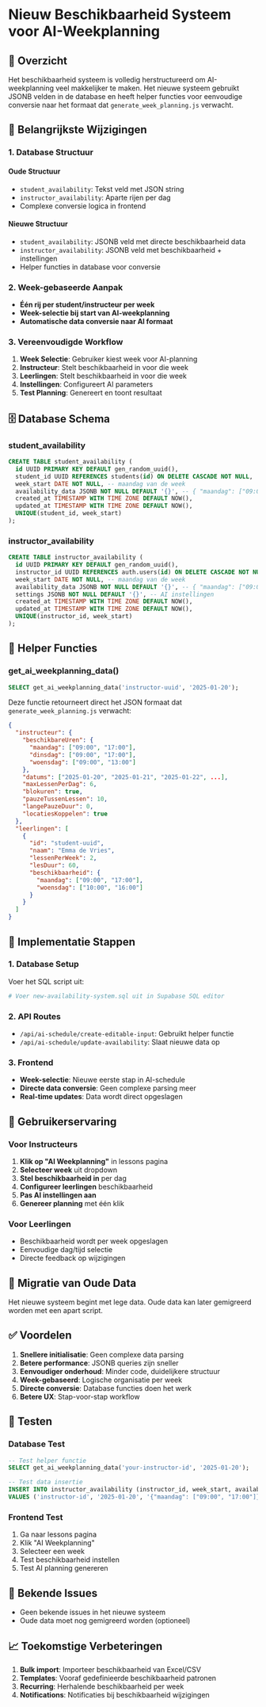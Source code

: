 # Nieuw Beschikbaarheid Systeem voor AI-Weekplanning

## 🎯 Overzicht

Het beschikbaarheid systeem is volledig herstructureerd om AI-weekplanning veel makkelijker te maken. Het nieuwe systeem gebruikt JSONB velden in de database en heeft helper functies voor eenvoudige conversie naar het formaat dat `generate_week_planning.js` verwacht.

## 🔄 Belangrijkste Wijzigingen

### 1. Database Structuur

#### Oude Structuur
- `student_availability`: Tekst veld met JSON string
- `instructor_availability`: Aparte rijen per dag
- Complexe conversie logica in frontend

#### Nieuwe Structuur
- `student_availability`: JSONB veld met directe beschikbaarheid data
- `instructor_availability`: JSONB veld met beschikbaarheid + instellingen
- Helper functies in database voor conversie

### 2. Week-gebaseerde Aanpak

- **Één rij per student/instructeur per week**
- **Week-selectie bij start van AI-weekplanning**
- **Automatische data conversie naar AI formaat**

### 3. Vereenvoudigde Workflow

1. **Week Selectie**: Gebruiker kiest week voor AI-planning
2. **Instructeur**: Stelt beschikbaarheid in voor die week
3. **Leerlingen**: Stelt beschikbaarheid in voor die week
4. **Instellingen**: Configureert AI parameters
5. **Test Planning**: Genereert en toont resultaat

## 🗄️ Database Schema

### student_availability
```sql
CREATE TABLE student_availability (
  id UUID PRIMARY KEY DEFAULT gen_random_uuid(),
  student_id UUID REFERENCES students(id) ON DELETE CASCADE NOT NULL,
  week_start DATE NOT NULL, -- maandag van de week
  availability_data JSONB NOT NULL DEFAULT '{}', -- { "maandag": ["09:00", "17:00"], ... }
  created_at TIMESTAMP WITH TIME ZONE DEFAULT NOW(),
  updated_at TIMESTAMP WITH TIME ZONE DEFAULT NOW(),
  UNIQUE(student_id, week_start)
);
```

### instructor_availability
```sql
CREATE TABLE instructor_availability (
  id UUID PRIMARY KEY DEFAULT gen_random_uuid(),
  instructor_id UUID REFERENCES auth.users(id) ON DELETE CASCADE NOT NULL,
  week_start DATE NOT NULL, -- maandag van de week
  availability_data JSONB NOT NULL DEFAULT '{}', -- { "maandag": ["09:00", "17:00"], ... }
  settings JSONB NOT NULL DEFAULT '{}', -- AI instellingen
  created_at TIMESTAMP WITH TIME ZONE DEFAULT NOW(),
  updated_at TIMESTAMP WITH TIME ZONE DEFAULT NOW(),
  UNIQUE(instructor_id, week_start)
);
```

## 🔧 Helper Functies

### get_ai_weekplanning_data()
```sql
SELECT get_ai_weekplanning_data('instructor-uuid', '2025-01-20');
```

Deze functie retourneert direct het JSON formaat dat `generate_week_planning.js` verwacht:

```json
{
  "instructeur": {
    "beschikbareUren": {
      "maandag": ["09:00", "17:00"],
      "dinsdag": ["09:00", "17:00"],
      "woensdag": ["09:00", "13:00"]
    },
    "datums": ["2025-01-20", "2025-01-21", "2025-01-22", ...],
    "maxLessenPerDag": 6,
    "blokuren": true,
    "pauzeTussenLessen": 10,
    "langePauzeDuur": 0,
    "locatiesKoppelen": true
  },
  "leerlingen": [
    {
      "id": "student-uuid",
      "naam": "Emma de Vries",
      "lessenPerWeek": 2,
      "lesDuur": 60,
      "beschikbaarheid": {
        "maandag": ["09:00", "17:00"],
        "woensdag": ["10:00", "16:00"]
      }
    }
  ]
}
```

## 🚀 Implementatie Stappen

### 1. Database Setup
Voer het SQL script uit:
```bash
# Voer new-availability-system.sql uit in Supabase SQL editor
```

### 2. API Routes
- `/api/ai-schedule/create-editable-input`: Gebruikt helper functie
- `/api/ai-schedule/update-availability`: Slaat nieuwe data op

### 3. Frontend
- **Week-selectie**: Nieuwe eerste stap in AI-schedule
- **Directe data conversie**: Geen complexe parsing meer
- **Real-time updates**: Data wordt direct opgeslagen

## 📱 Gebruikerservaring

### Voor Instructeurs
1. **Klik op "AI Weekplanning"** in lessons pagina
2. **Selecteer week** uit dropdown
3. **Stel beschikbaarheid in** per dag
4. **Configureer leerlingen** beschikbaarheid
5. **Pas AI instellingen aan**
6. **Genereer planning** met één klik

### Voor Leerlingen
- Beschikbaarheid wordt per week opgeslagen
- Eenvoudige dag/tijd selectie
- Directe feedback op wijzigingen

## 🔄 Migratie van Oude Data

Het nieuwe systeem begint met lege data. Oude data kan later gemigreerd worden met een apart script.

## ✅ Voordelen

1. **Snellere initialisatie**: Geen complexe data parsing
2. **Betere performance**: JSONB queries zijn sneller
3. **Eenvoudiger onderhoud**: Minder code, duidelijkere structuur
4. **Week-gebaseerd**: Logische organisatie per week
5. **Directe conversie**: Database functies doen het werk
6. **Betere UX**: Stap-voor-stap workflow

## 🧪 Testen

### Database Test
```sql
-- Test helper functie
SELECT get_ai_weekplanning_data('your-instructor-id', '2025-01-20');

-- Test data insertie
INSERT INTO instructor_availability (instructor_id, week_start, availability_data, settings)
VALUES ('instructor-id', '2025-01-20', '{"maandag": ["09:00", "17:00"]}', '{"maxLessenPerDag": 6}');
```

### Frontend Test
1. Ga naar lessons pagina
2. Klik "AI Weekplanning"
3. Selecteer een week
4. Test beschikbaarheid instellen
5. Test AI planning genereren

## 🐛 Bekende Issues

- Geen bekende issues in het nieuwe systeem
- Oude data moet nog gemigreerd worden (optioneel)

## 📈 Toekomstige Verbeteringen

1. **Bulk import**: Importeer beschikbaarheid van Excel/CSV
2. **Templates**: Vooraf gedefinieerde beschikbaarheid patronen
3. **Recurring**: Herhalende beschikbaarheid per week
4. **Notifications**: Notificaties bij beschikbaarheid wijzigingen 